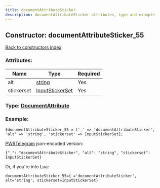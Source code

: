 ```yaml
---
title: documentAttributeSticker
description: documentAttributeSticker attributes, type and example
---
```

## Constructor: documentAttributeSticker\_55  
[Back to constructors index](index.md)



### Attributes:

| Name     |    Type       | Required |
|----------|---------------|----------|
|alt|[string](../types/string.md) | Yes|
|stickerset|[InputStickerSet](../types/InputStickerSet.md) | Yes|



### Type: [DocumentAttribute](../types/DocumentAttribute.md)


### Example:

```
$documentAttributeSticker_55 = ['_' => 'documentAttributeSticker', 'alt' => 'string', 'stickerset' => InputStickerSet];
```  

[PWRTelegram](https://pwrtelegram.xyz) json-encoded version:

```
{"_": "documentAttributeSticker", "alt": "string", "stickerset": InputStickerSet}
```


Or, if you're into Lua:  


```
documentAttributeSticker_55={_='documentAttributeSticker', alt='string', stickerset=InputStickerSet}

```


